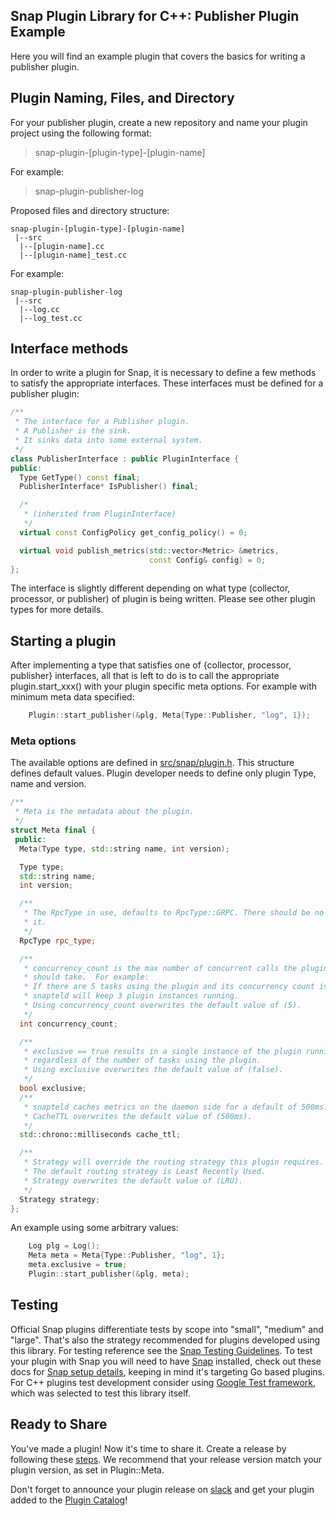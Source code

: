 <!--
http://www.apache.org/licenses/LICENSE-2.0.txt


Copyright 2017 Intel Corporation

Licensed under the Apache License, Version 2.0 (the "License");
you may not use this file except in compliance with the License.
You may obtain a copy of the License at

    http://www.apache.org/licenses/LICENSE-2.0

Unless required by applicable law or agreed to in writing, software
distributed under the License is distributed on an "AS IS" BASIS,
WITHOUT WARRANTIES OR CONDITIONS OF ANY KIND, either express or implied.
See the License for the specific language governing permissions and
limitations under the License.
-->

## Snap Plugin Library for C++: Publisher Plugin Example
Here you will find an example plugin that covers the basics for writing a publisher plugin.

## Plugin Naming, Files, and Directory
For your publisher plugin, create a new repository and name your plugin project using the following format:

>snap-plugin-[plugin-type]-[plugin-name]

For example:
>snap-plugin-publisher-log

Proposed files and directory structure:  
```
snap-plugin-[plugin-type]-[plugin-name]
 |--src
  |--[plugin-name].cc  
  |--[plugin-name]_test.cc  
```

For example:
```
snap-plugin-publisher-log
 |--src
  |--log.cc  
  |--log_test.cc  
```

## Interface methods

In order to write a plugin for Snap, it is necessary to define a few methods to satisfy the appropriate interfaces. These interfaces must be defined for a publisher plugin:

```cpp
/**
 * The interface for a Publisher plugin.
 * A Publisher is the sink.
 * It sinks data into some external system.
 */
class PublisherInterface : public PluginInterface {
public:
  Type GetType() const final;
  PublisherInterface* IsPublisher() final;

  /*
   * (inherited from PluginInterface)
   */
  virtual const ConfigPolicy get_config_policy() = 0;

  virtual void publish_metrics(std::vector<Metric> &metrics,
                               const Config& config) = 0;
};

```

The interface is slightly different depending on what type (collector, processor, or publisher) of plugin is being written. Please see other plugin types for more details.

## Starting a plugin

After implementing a type that satisfies one of {collector, processor, publisher} interfaces, all that is left to do is to call the appropriate plugin.start_xxx() with your plugin specific meta options. For example with minimum meta data specified:

```cpp
    Plugin::start_publisher(&plg, Meta{Type::Publisher, "log", 1});
```

### Meta options

The available options are defined in [src/snap/plugin.h](https://github.com/intelsdi-x/snap-plugin-lib-cpp/tree/master/src/snap/plugin.h). This structure defines default values.
Plugin developer needs to define only plugin Type, name and version. 

```cpp
/**
 * Meta is the metadata about the plugin.
 */
struct Meta final {
 public:
  Meta(Type type, std::string name, int version);

  Type type;
  std::string name;
  int version;

  /**
   * The RpcType in use, defaults to RpcType::GRPC. There should be no need to change
   * it.
   */
  RpcType rpc_type;

  /**
   * concurrency_count is the max number of concurrent calls the plugin
   * should take.  For example:
   * If there are 5 tasks using the plugin and its concurrency count is 2,
   * snapteld will keep 3 plugin instances running.
   * Using concurrency_count overwrites the default value of (5).
   */
  int concurrency_count;

  /**
   * exclusive == true results in a single instance of the plugin running
   * regardless of the number of tasks using the plugin.
   * Using exclusive overwrites the default value of (false).
   */
  bool exclusive;
  /**
   * snapteld caches metrics on the daemon side for a default of 500ms.
   * CacheTTL overwrites the default value of (500ms).
   */
  std::chrono::milliseconds cache_ttl;

  /**
   * Strategy will override the routing strategy this plugin requires.
   * The default routing strategy is Least Recently Used.
   * Strategy overwrites the default value of (LRU).
   */
  Strategy strategy;
};
```

An example using some arbitrary values:

```cpp
    Log plg = Log();
    Meta meta = Meta{Type::Publisher, "log", 1};
    meta.exclusive = true;
    Plugin::start_publisher(&plg, meta);
```

## Testing

Official Snap plugins differentiate tests by scope into "small", "medium" and "large".
That's also the strategy recommended for plugins developed using this library. For testing reference see the [Snap Testing Guidelines](https://github.com/intelsdi-x/snap/blob/master/CONTRIBUTING.md#testing-guidelines). To test your plugin with Snap you will need to have [Snap](https://github.com/intelsdi-x/snap) installed, check out these docs for [Snap setup details](https://github.com/intelsdi-x/snap/blob/master/docs/BUILD_AND_TEST.md#getting-started), keeping in mind it's targeting Go based plugins.
For C++ plugins test development consider using [Google Test framework](https://github.com/google/googletest), which was selected to test this library itself.

## Ready to Share
You've made a plugin! Now it's time to share it. Create a release by following these [steps](https://help.github.com/articles/creating-releases/). We recommend that your release version match your plugin version, as set in Plugin::Meta.

Don't forget to announce your plugin release on [slack](https://intelsdi-x.herokuapp.com/) and get your plugin added to the [Plugin Catalog](https://github.com/intelsdi-x/snap/blob/master/docs/PLUGIN_CATALOG.md)!
